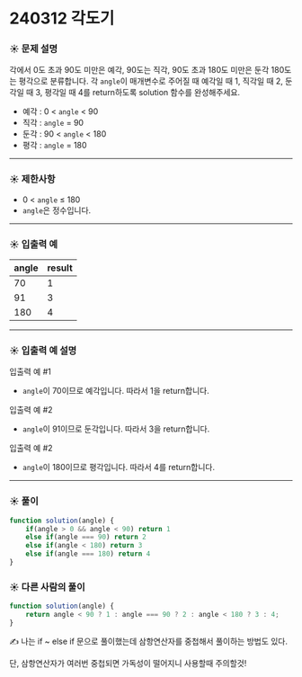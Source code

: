 # 240312 각도기

### ☀️ 문제 설명

각에서 0도 초과 90도 미만은 예각, 90도는 직각, 90도 초과 180도 미만은 둔각 180도는 평각으로 분류합니다. 각 `angle`이 매개변수로 주어질 때 예각일 때 1, 직각일 때 2, 둔각일 때 3, 평각일 때 4를 return하도록 solution 함수를 완성해주세요.

- 예각 : 0 < `angle` < 90
- 직각 : `angle` = 90
- 둔각 : 90 < `angle` < 180
- 평각 : `angle` = 180

---

### ☀️ **제한사항**

- 0 < `angle` ≤ 180
- `angle`은 정수입니다.

---

### ☀️ **입출력 예**

| angle | result |
| --- | --- |
| 70 | 1 |
| 91 | 3 |
| 180 | 4 |

---

### ☀️ **입출력 예 설명**

입출력 예 #1

- `angle`이 70이므로 예각입니다. 따라서 1을 return합니다.

입출력 예 #2

- `angle`이 91이므로 둔각입니다. 따라서 3을 return합니다.

입출력 예 #2

- `angle`이 180이므로 평각입니다. 따라서 4를 return합니다.

---

### ☀️ 풀이

```jsx
function solution(angle) {
    if(angle > 0 && angle < 90) return 1
    else if(angle === 90) return 2
    else if(angle < 180) return 3
    else if(angle === 180) return 4
}
```

### ☀️ 다른 사람의 풀이

```jsx
function solution(angle) {
    return angle < 90 ? 1 : angle === 90 ? 2 : angle < 180 ? 3 : 4;
}
```

✍️ 나는 if ~ else if 문으로 풀이했는데 삼항연산자를 중첩해서 풀이하는 방법도 있다.

단, 삼항연산자가 여러번 중첩되면 가독성이 떨어지니 사용할때 주의할것!